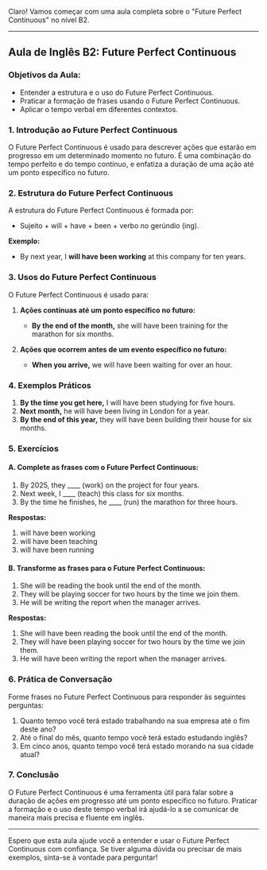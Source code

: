 

Claro! Vamos começar com uma aula completa sobre o "Future Perfect Continuous" no nível B2.

---

## Aula de Inglês B2: Future Perfect Continuous

### Objetivos da Aula:

- Entender a estrutura e o uso do Future Perfect Continuous.
- Praticar a formação de frases usando o Future Perfect Continuous.
- Aplicar o tempo verbal em diferentes contextos.

### 1. Introdução ao Future Perfect Continuous

O Future Perfect Continuous é usado para descrever ações que estarão em progresso em um determinado momento no futuro. É uma combinação do tempo perfeito e do tempo contínuo, e enfatiza a duração de uma ação até um ponto específico no futuro.

### 2. Estrutura do Future Perfect Continuous

A estrutura do Future Perfect Continuous é formada por:

- Sujeito + will + have + been + verbo no gerúndio (ing).

**Exemplo:**

- By next year, I **will have been working** at this company for ten years.

### 3. Usos do Future Perfect Continuous

O Future Perfect Continuous é usado para:

1. **Ações contínuas até um ponto específico no futuro:**
   
   - **By the end of the month,** she will have been training for the marathon for six months.

2. **Ações que ocorrem antes de um evento específico no futuro:**
   
   - **When you arrive,** we will have been waiting for over an hour.

### 4. Exemplos Práticos

1. **By the time you get here,** I will have been studying for five hours.
2. **Next month,** he will have been living in London for a year.
3. **By the end of this year,** they will have been building their house for six months.

### 5. Exercícios

#### A. Complete as frases com o Future Perfect Continuous:

1. By 2025, they ____ (work) on the project for four years.
2. Next week, I ____ (teach) this class for six months.
3. By the time he finishes, he ____ (run) the marathon for three hours.

**Respostas:**

1. will have been working
2. will have been teaching
3. will have been running

#### B. Transforme as frases para o Future Perfect Continuous:

1. She will be reading the book until the end of the month.
2. They will be playing soccer for two hours by the time we join them.
3. He will be writing the report when the manager arrives.

**Respostas:**

1. She will have been reading the book until the end of the month.
2. They will have been playing soccer for two hours by the time we join them.
3. He will have been writing the report when the manager arrives.

### 6. Prática de Conversação

Forme frases no Future Perfect Continuous para responder às seguintes perguntas:

1. Quanto tempo você terá estado trabalhando na sua empresa até o fim deste ano?
2. Até o final do mês, quanto tempo você terá estado estudando inglês?
3. Em cinco anos, quanto tempo você terá estado morando na sua cidade atual?

### 7. Conclusão

O Future Perfect Continuous é uma ferramenta útil para falar sobre a duração de ações em progresso até um ponto específico no futuro. Praticar a formação e o uso deste tempo verbal irá ajudá-lo a se comunicar de maneira mais precisa e fluente em inglês.

---

Espero que esta aula ajude você a entender e usar o Future Perfect Continuous com confiança. Se tiver alguma dúvida ou precisar de mais exemplos, sinta-se à vontade para perguntar!


